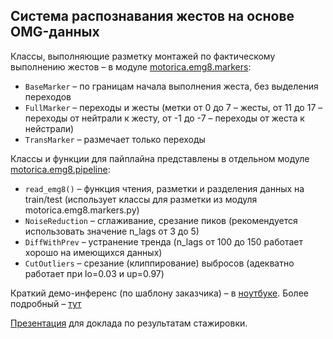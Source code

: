 ##  **Система распознавания жестов на основе OMG-данных**


Классы, выполняющие разметку монтажей по фактическому выполнению жестов – в модуле [motorica.emg8.markers](https://github.com/sidorov-works/motorica-emg8/blob/main/motorica/emg8/markers.py):
- `BaseMarker` – по границам начала выполнения жеста, без выделения переходов
- `FullMarker` – переходы и жесты (метки от 0 до 7 – жесты, от 11 до 17 – переходы от нейтрали к жесту, от -1 до -7 – переходы от жеста к нейстрали)
- `TransMarker` – размечает только переходы

Классы и функции для пайплайна представлены в отдельном модуле [motorica.emg8.pipeline](https://github.com/sidorov-works/motorica-emg8/blob/main/motorica/emg8/pipeline.py):
- `read_emg8()` – функция чтения, разметки и разделения данных на train/test (использует классы для разметки из модуля motorica.emg8.markers.py)
- `NoiseReduction` – сглаживание, срезание пиков (рекомендуется использовать значение n_lags от 3 до 5)
- `DiffWithPrev` – устранение тренда (n_lags от 100 до 150 работает хорошо на имеющихся данных)
- `CutOutliers` – срезание (клиппирование) выбросов (адекватно работает при lo=0.03 и up=0.97)

Краткий демо-инференс (по шаблону заказчика) – в [ноутбуке](https://github.com/sidorov-works/motorica-emg8/blob/main/baseline_logreg_short.ipynb). Более подробный – [тут](https://nbviewer.org/github/sidorov-works/motorica-emg8/blob/main/baseline_logreg_full.ipynb)

[Презентация](https://docs.google.com/presentation/d/e/2PACX-1vSaOOL_UG4ZYO5E79aW-opP67UGDhKsby2HMCZQJNe04w5kp8_2bd-uKn7WBMemV4nOUaPQcHZ8XWWt/pub?start=false&loop=false&delayms=15000) для доклада по результатам стажировки.
